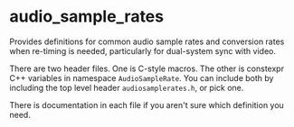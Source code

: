 # audio_sample_rates

Provides definitions for common audio sample rates and conversion rates when re-timing is needed, particularly for dual-system sync with video.

There are two header files.  One is C-style macros.  The other is constexpr C++ variables in namespace `AudioSampleRate`.  You can include both by including the top level header `audiosamplerates.h`, or pick one.

There is documentation in each file if you aren't sure which definition you need.
